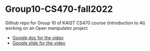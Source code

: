 # Group10-CS470-fall2022
Github repo for Group 10 of KAIST CS470 course (introduction to AI) working on an Open manipulator project

* [Google doc for the video](https://docs.google.com/document/d/1hp1NisINJIgFNaiAkJvRho1ranmbxf5wzRKDvTMwa2Q/edit)
* [Google slide for the video](https://docs.google.com/presentation/d/18DU-r2tWX85FebNvTuXtLxTWkNtcJBmknNGgx-CXJdE/edit#slide=id.g169d226d105_0_0)
